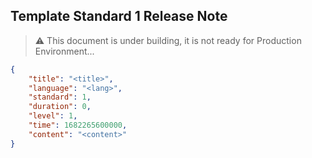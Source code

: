 ## Template Standard 1 Release Note

> ⚠️ This document is under building, it is not ready for Production Environment...

```json
{
    "title": "<title>",
    "language": "<lang>",
    "standard": 1,
    "duration": 0,
    "level": 1,
    "time": 1682265600000,
    "content": "<content>"
}
```


